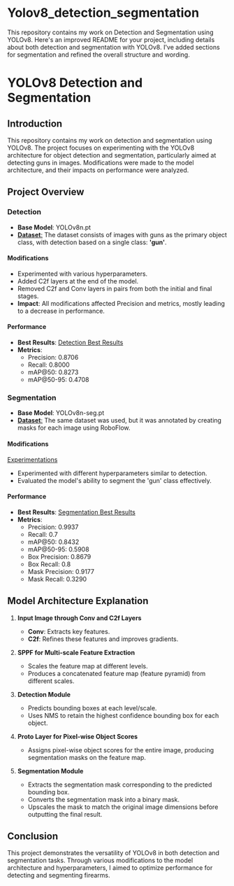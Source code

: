 # Yolov8_detection_segmentation
This repository contains my work on Detection and Segmentation using YOLOv8.
Here's an improved README for your project, including details about both detection and segmentation with YOLOv8. I've added sections for segmentation and refined the overall structure and wording.

# YOLOv8 Detection and Segmentation

## Introduction
This repository contains my work on detection and segmentation using YOLOv8. The project focuses on experimenting with the YOLOv8 architecture for object detection and segmentation, particularly aimed at detecting guns in images. Modifications were made to the model architecture, and their impacts on performance were analyzed.

## Project Overview

### Detection
- **Base Model**: YOLOv8n.pt
- [**Dataset**:](https://github.com/abdullahejazjanjua/Yolov8_detection_segmentation/blob/main/Detection/data.txt) The dataset consists of images with guns as the primary object class, with detection based on a single class: **'gun'**.

#### Modifications
- Experimented with various hyperparameters.
- Added C2f layers at the end of the model.
- Removed C2f and Conv layers in pairs from both the initial and final stages.
- **Impact**: All modifications affected Precision and metrics, mostly leading to a decrease in performance.

#### Performance
- **Best Results**: [Detection Best Results](https://github.com/abdullahejazjanjua/Yolov8_detection_segmentation/blob/main/Detection/Notebooks/Detection_on_default_yolo/detection_best.ipynb)
- **Metrics**:
  - Precision: 0.8706
  - Recall: 0.8000
  - mAP@50: 0.8273
  - mAP@50-95: 0.4708

### Segmentation
- **Base Model**: YOLOv8n-seg.pt
- [**Dataset**:](https://github.com/abdullahejazjanjua/Yolov8_detection_segmentation/blob/main/Segmentation/data.txt) The same dataset was used, but it was annotated by creating masks for each image using RoboFlow.

#### Modifications
[Experimentations](https://github.com/abdullahejazjanjua/Yolov8_detection_segmentation/tree/main/Segmentation/Segmentation_experimentations.ipynb)
- Experimented with different hyperparameters similar to detection.
- Evaluated the model's ability to segment the 'gun' class effectively.

#### Performance
- **Best Results**: [Segmentation Best Results](https://github.com/abdullahejazjanjua/Yolov8_detection_segmentation/blob/main/Segmentation/Notebooks/Segmentation_frozen_layers.ipynb)
- **Metrics**:
    - Precision: 0.9937
    - Recall: 0.7
    - mAP@50: 0.8432
    - mAP@50-95: 0.5908
    - Box Precision: 0.8679
    - Box Recall: 0.8
    - Mask Precision: 0.9177
    - Mask Recall: 0.3290
## Model Architecture Explanation

1. **Input Image through Conv and C2f Layers**  
   - **Conv**: Extracts key features.  
   - **C2f**: Refines these features and improves gradients.

2. **SPPF for Multi-scale Feature Extraction**  
   - Scales the feature map at different levels.  
   - Produces a concatenated feature map (feature pyramid) from different scales.

3. **Detection Module**  
   - Predicts bounding boxes at each level/scale.  
   - Uses NMS to retain the highest confidence bounding box for each object.

4. **Proto Layer for Pixel-wise Object Scores**  
   - Assigns pixel-wise object scores for the entire image, producing segmentation masks on the feature map.

5. **Segmentation Module**  
   - Extracts the segmentation mask corresponding to the predicted bounding box.  
   - Converts the segmentation mask into a binary mask.  
   - Upscales the mask to match the original image dimensions before outputting the final result.


## Conclusion
This project demonstrates the versatility of YOLOv8 in both detection and segmentation tasks. Through various modifications to the model architecture and hyperparameters, I aimed to optimize performance for detecting and segmenting firearms. 